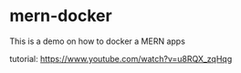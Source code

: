 # mern-docker

This is a demo on how to docker a MERN apps

tutorial:
https://www.youtube.com/watch?v=u8RQX_zqHqg
